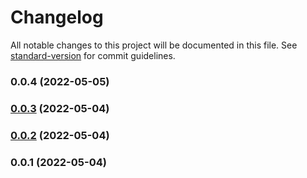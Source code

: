 # Changelog

All notable changes to this project will be documented in this file. See [standard-version](https://github.com/conventional-changelog/standard-version) for commit guidelines.

### 0.0.4 (2022-05-05)

### [0.0.3](https://github.com/Kikobeats/test-automate-release/compare/v0.0.2...v0.0.3) (2022-05-04)

### [0.0.2](https://github.com/Kikobeats/test-automate-release/compare/v0.0.1...v0.0.2) (2022-05-04)

### 0.0.1 (2022-05-04)
